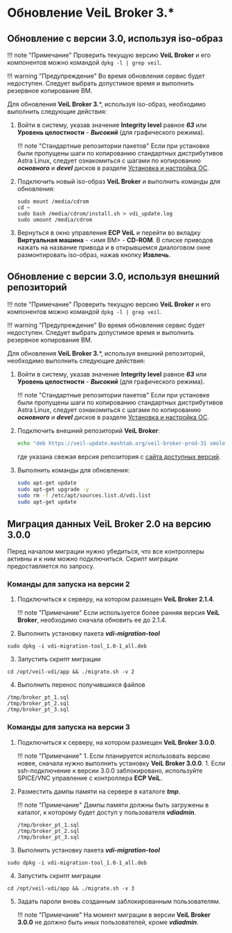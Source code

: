 # Обновление VeiL Broker 3.*

## Обновление с версии 3.0, используя iso-образ

!!! note "Примечание"
    Проверить текущую версию **VeiL Broker** и его компонентов можно командой `dpkg -l | grep veil`.

!!! warning "Предупреждение"
    Во время обновления сервис будет недоступен. Следует выбрать допустимое время и выполнить резервное копирование ВМ.

Для обновления **VeiL Broker 3.***, используя iso-образ, необходимо выполнить следующие действия: 

1. Войти в систему, указав значение **Integrity level** равное **_63_** или 
   **Уровень целостности** - **_Высокий_** (для графического режима).
   
    !!! note "Стандартные репозитории пакетов"
        Если при установке были пропущены шаги по копированию стандартных дистрибутивов Astra Linux, 
        следует ознакомиться с шагами по копированию **_основного_** и **_devel_** дисков 
        в разделе [Установка и настройка ОС](../engineer_guide/install_os/index.md).

1. Подключить новый iso-образ **VeiL Broker** и выполнить 
   команды для обновления:

    ```
    sudo mount /media/cdrom
    cd ~
    sudo bash /media/cdrom/install.sh > vdi_update.log
    sudo umount /media/cdrom
    ```
   
1. Вернуться в окно управления **ECP VeiL** и перейти во вкладку **Виртуальная машина** - <имя ВМ> - **CD-ROM**. 
   В списке приводов нажать на название привода и в открывшемся диалоговом окне размонтировать 
   iso-образ, нажав кнопку **Извлечь**.
 
## Обновление с версии 3.0, используя внешний репозиторий

!!! note "Примечание"
    Проверить текущую версию **VeiL Broker** и его компонентов можно командой `dpkg -l | grep veil`.

!!! warning "Предупреждение"
    Во время обновления сервис будет недоступен. Следует выбрать допустимое время и выполнить резервное копирование ВМ.

Для обновления **VeiL Broker 3.***, используя внешний репозиторий, необходимо выполнить следующие действия: 

1. Войти в систему, указав значение **Integrity level** равное **_63_** или 
   **Уровень целостности** - **_Высокий_** (для графического режима).
   
    !!! note "Стандартные репозитории пакетов"
        Если при установке были пропущены шаги по копированию стандартных дистрибутивов Astra Linux, 
        следует ознакомиться с шагами по копированию **_основного_** и **_devel_** дисков 
        в разделе [Установка и настройка ОС](../engineer_guide/install_os/index.md).

1. Подключить внешний репозиторий **VeiL Broker**:

    ```bash
    echo "deb https://veil-update.mashtab.org/veil-broker-prod-31 smolensk main" | sudo tee /etc/apt/sources.list.d/vdi.list
    ```
    где указана свежая версия репозитория с [сайта доступных версий](https://veil-update.mashtab.org/).
 
1. Выполнить команды для обновления:

    ```bash
    sudo apt-get update
    sudo apt-get upgrade -y
    sudo rm -f /etc/apt/sources.list.d/vdi.list
    sudo apt-get update
    ```

## Миграция данных VeiL Broker 2.0 на версию 3.0.0

Перед началом миграции нужно убедиться, что все контроллеры активны и к ним можно 
подключиться. Скрипт миграции предоставляется по запросу.

### Команды для запуска на версии 2

1. Подключиться к серверу, на котором размещен **VeiL Broker 2.1.4**. 
   
    !!! note "Примечание"
        Если используется более ранняя версия **VeiL Broker**, необходимо сначала обновить ее до 2.1.4.

2. Выполнить установку пакета **_vdi-migration-tool_** 
```
sudo dpkg -i vdi-migration-tool_1.0-1_all.deb
```

3. Запустить скрипт миграции
```
cd /opt/veil-vdi/app && ./migrate.sh -v 2
```

4. Выполнить перенос получившихся файлов
```
/tmp/broker_pt_1.sql
/tmp/broker_pt_2.sql
/tmp/broker_pt_3.sql
```

### Команды для запуска на версии 3

1. Подключиться к серверу, на котором размещен **VeiL Broker 3.0.0**.

    !!! note "Примечание"
        1. Если планируется использовать версию новее, сначала нужно выполнить установку **VeiL Broker 3.0.0**.
        1. Если ssh-подключение к версии 3.0.0 заблокировано, используйте SPICE/VNC 
           управление с контроллера **ECP VeiL**.

2. Разместить дампы памяти на сервере в каталоге **_tmp_**.

    !!! note "Примечание"
        Дампы памяти должны быть загружены в каталог, к которому будет доступ у пользователя 
        **_vdiadmin_**.
   
    ```
    /tmp/broker_pt_1.sql
    /tmp/broker_pt_2.sql
    /tmp/broker_pt_3.sql 
    ```

3. Выполнить установку пакета **_vdi-migration-tool_** 
```
sudo dpkg -i vdi-migration-tool_1.0-1_all.deb
```

4. Запустить скрипт миграции
```
cd /opt/veil-vdi/app && ./migrate.sh -v 3
```

5. Задать пароли вновь созданным заблокированным пользователям. 

    !!! note "Примечание"
        На момент миграции в версии **VeiL Broker 3.0.0** не должно быть иных пользователей, кроме **_vdiadmin_**.
